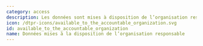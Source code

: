 ```yaml
---
category: access
description: Les données sont mises à disposition de l’organisation responsable
icon: /dtpr-icons/available_to_the_accountable_organization.svg
id: available_to_the_accountable_organization
name: Données mises à la disposition de l’organisation responsable
---
```

